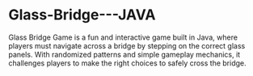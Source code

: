 # Glass-Bridge---JAVA
Glass Bridge Game is a fun and interactive game built in Java, where players must navigate across a bridge by stepping on the correct glass panels. With randomized patterns and simple gameplay mechanics, it challenges players to make the right choices to safely cross the bridge.
